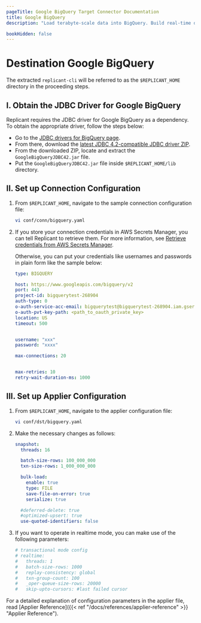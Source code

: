 ```yaml
---
pageTitle: Google BigQuery Target Connector Documentation
title: Google BigQuery
description: "Load terabyte-scale data into BigQuery. Build real-time data streams for real-time analytics and accelerate your business with Arcion BigQuery connector."

bookHidden: false
---
```

# Destination Google BigQuery

The extracted `replicant-cli` will be referred to as the `$REPLICANT_HOME` directory in the proceeding steps.

## I. Obtain the JDBC Driver for Google BigQuery

Replicant requires the JDBC driver for Google BigQuery as a dependency. To obtain the appropriate driver, follow the steps below: 

- Go to the [JDBC drivers for BigQuery page](https://cloud.google.com/bigquery/docs/reference/odbc-jdbc-drivers#current_jdbc_driver).
- From there, download the [latest JDBC 4.2-compatible JDBC driver ZIP](https://storage.googleapis.com/simba-bq-release/jdbc/SimbaJDBCDriverforGoogleBigQuery42_1.2.25.1029.zip).
- From the downloaded ZIP, locate and extract the `GoogleBigQueryJDBC42.jar` file.
- Put the `GoogleBigQueryJDBC42.jar` file inside `$REPLICANT_HOME/lib` directory.

## II. Set up Connection Configuration

1. From `$REPLICANT_HOME`, navigate to the sample connection configuration file:
    ```BASH
    vi conf/conn/bigquery.yaml
    ```

2. If you store your connection credentials in AWS Secrets Manager, you can tell Replicant to retrieve them. For more information, see [Retrieve credentials from AWS Secrets Manager](/docs/references/secrets-manager). 
    
    Otherwise, you can put your credentials like usernames and passwords in plain form like the sample below:
    ```YAML
    type: BIGQUERY

    host: https://www.googleapis.com/bigquery/v2
    port: 443
    project-id: bigquerytest-268904
    auth-type: 0
    o-auth-service-acc-email: bigquerytest@bigquerytest-268904.iam.gserviceaccount.com
    o-auth-pvt-key-path: <path_to_oauth_private_key>
    location: US
    timeout: 500


    username: "xxx"
    password: "xxxx"

    max-connections: 20


    max-retries: 10
    retry-wait-duration-ms: 1000
    ```

## III. Set up Applier Configuration

1. From `$REPLICANT_HOME`, navigate to the applier configuration file:
    ```BASH
    vi conf/dst/bigquery.yaml
    ```
2. Make the necessary changes as follows:

    ```YAML
    snapshot:
      threads: 16

      batch-size-rows: 100_000_000
      txn-size-rows: 1_000_000_000

      bulk-load:
        enable: true
        type: FILE
        save-file-on-error: true
        serialize: true

      #deferred-delete: true
      #optimized-upsert: true
      use-quoted-identifiers: false
    ```
3. If you want to operate in realtime mode, you can make use of the following parameters:

    ```YAML
    # transactional mode config
    # realtime:
    #   threads: 1
    #   batch-size-rows: 1000
    #   replay-consistency: global
    #   txn-group-count: 100
    #   _oper-queue-size-rows: 20000
    #   skip-upto-cursors: #last failed cursor

    ```

For a detailed explanation of configuration parameters in the applier file, read [Applier Reference]({{< ref "/docs/references/applier-reference" >}} "Applier Reference").